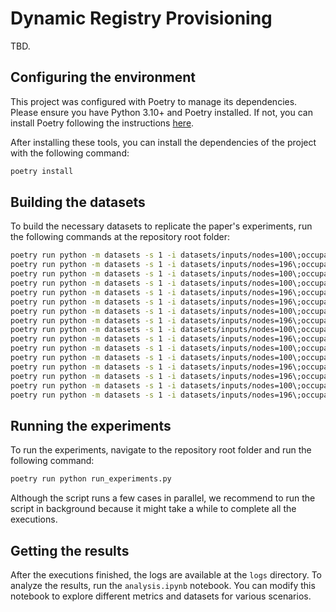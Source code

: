 # Dynamic Registry Provisioning

TBD.

## Configuring the environment

This project was configured with Poetry to manage its dependencies. Please ensure you have Python 3.10+ and Poetry installed. If not, you can install Poetry following the instructions [here](https://python-poetry.org/docs/#installation).

After installing these tools, you can install the dependencies of the project with the following command:


```sh
poetry install
```

## Building the datasets

To build the necessary datasets to replicate the paper's experiments, run the following commands at the repository root folder:

```sh
poetry run python -m datasets -s 1 -i datasets/inputs/nodes=100\;occupation=low.json -o central\;nodes=100\;occupation=low -rp central >> create_datasets.log && \
poetry run python -m datasets -s 1 -i datasets/inputs/nodes=196\;occupation=low.json -o central\;nodes=196\;occupation=low -rp central >> create_datasets.log && \
poetry run python -m datasets -s 1 -i datasets/inputs/nodes=100\;occupation=low.json -o community12p\;nodes=100\;occupation=low -rp community -c 3 >> create_datasets.log && \
poetry run python -m datasets -s 1 -i datasets/inputs/nodes=100\;occupation=low.json -o community25p\;nodes=100\;occupation=low -rp community -c 6 >> create_datasets.log && \
poetry run python -m datasets -s 1 -i datasets/inputs/nodes=196\;occupation=low.json -o community12p\;nodes=196\;occupation=low -rp community -c 6 >> create_datasets.log && \
poetry run python -m datasets -s 1 -i datasets/inputs/nodes=196\;occupation=low.json -o community25p\;nodes=196\;occupation=low -rp community -c 12 >> create_datasets.log && \
poetry run python -m datasets -s 1 -i datasets/inputs/nodes=100\;occupation=low.json -o p2p\;nodes=100\;occupation=low -rp p2p >> create_datasets.log && \
poetry run python -m datasets -s 1 -i datasets/inputs/nodes=196\;occupation=low.json -o p2p\;nodes=196\;occupation=low -rp p2p >> create_datasets.log && \
poetry run python -m datasets -s 1 -i datasets/inputs/nodes=100\;occupation=high.json -o central\;nodes=100\;occupation=high -rp central >> create_datasets.log && \
poetry run python -m datasets -s 1 -i datasets/inputs/nodes=196\;occupation=high.json -o central\;nodes=196\;occupation=high -rp central >> create_datasets.log && \
poetry run python -m datasets -s 1 -i datasets/inputs/nodes=100\;occupation=high.json -o community12p\;nodes=100\;occupation=high -rp community -c 3 >> create_datasets.log && \
poetry run python -m datasets -s 1 -i datasets/inputs/nodes=100\;occupation=high.json -o community25p\;nodes=100\;occupation=high -rp community -c 6 >> create_datasets.log && \
poetry run python -m datasets -s 1 -i datasets/inputs/nodes=196\;occupation=high.json -o community12p\;nodes=196\;occupation=high -rp community -c 6 >> create_datasets.log && \
poetry run python -m datasets -s 1 -i datasets/inputs/nodes=196\;occupation=high.json -o community25p\;nodes=196\;occupation=high -rp community -c 12 >> create_datasets.log && \
poetry run python -m datasets -s 1 -i datasets/inputs/nodes=100\;occupation=high.json -o p2p\;nodes=100\;occupation=high -rp p2p >> create_datasets.log && \
poetry run python -m datasets -s 1 -i datasets/inputs/nodes=196\;occupation=high.json -o p2p\;nodes=196\;occupation=high -rp p2p >> create_datasets.log
```

## Running the experiments

To run the experiments, navigate to the repository root folder and run the following command:

```sh
poetry run python run_experiments.py
```

Although the script runs a few cases in parallel, we recommend to run the script in background because it might take a while to complete all the executions.

## Getting the results

After the executions finished, the logs are available at the `logs` directory. To analyze the results, run the `analysis.ipynb` notebook. You can modify this notebook to explore different metrics and datasets for various scenarios.
